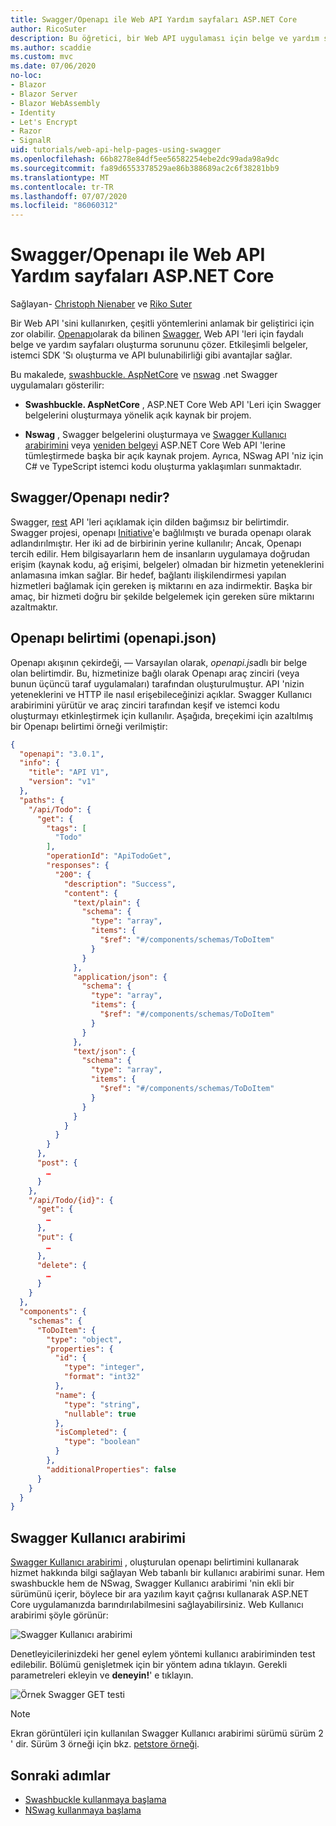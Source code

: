 ```yaml
---
title: Swagger/Openapı ile Web API Yardım sayfaları ASP.NET Core
author: RicoSuter
description: Bu öğretici, bir Web API uygulaması için belge ve yardım sayfaları oluşturmak üzere Swagger ekleme hakkında bir yol sağlar.
ms.author: scaddie
ms.custom: mvc
ms.date: 07/06/2020
no-loc:
- Blazor
- Blazor Server
- Blazor WebAssembly
- Identity
- Let's Encrypt
- Razor
- SignalR
uid: tutorials/web-api-help-pages-using-swagger
ms.openlocfilehash: 66b8278e84df5ee56582254ebe2dc99ada98a9dc
ms.sourcegitcommit: fa89d6553378529ae86b388689ac2c6f38281bb9
ms.translationtype: MT
ms.contentlocale: tr-TR
ms.lasthandoff: 07/07/2020
ms.locfileid: "86060312"
---
```

# <a name="aspnet-core-web-api-help-pages-with-swagger--openapi"></a>Swagger/Openapı ile Web API Yardım sayfaları ASP.NET Core

Sağlayan- [Christoph Nienaber](https://twitter.com/zuckerthoben) ve [Riko Suter](https://blog.rsuter.com/)

Bir Web API 'sini kullanırken, çeşitli yöntemlerini anlamak bir geliştirici için zor olabilir. [Openapı](https://www.openapis.org/)olarak da bilinen [Swagger](https://swagger.io/), Web API 'leri için faydalı belge ve yardım sayfaları oluşturma sorununu çözer. Etkileşimli belgeler, istemci SDK 'Sı oluşturma ve API bulunabilirliği gibi avantajlar sağlar.

Bu makalede, [swashbuckle. AspNetCore](https://github.com/domaindrivendev/Swashbuckle.AspNetCore) ve [nswag](https://github.com/RicoSuter/NSwag) .net Swagger uygulamaları gösterilir:

* **Swashbuckle. AspNetCore** , ASP.NET Core Web API 'Leri için Swagger belgelerini oluşturmaya yönelik açık kaynak bir projem.

* **Nswag** , Swagger belgelerini oluşturmaya ve [Swagger Kullanıcı arabirimini](https://swagger.io/swagger-ui/) veya [yeniden belgeyi](https://github.com/Rebilly/ReDoc) ASP.NET Core Web API 'lerine tümleştirmede başka bir açık kaynak projem. Ayrıca, NSwag API 'niz için C# ve TypeScript istemci kodu oluşturma yaklaşımları sunmaktadır.

## <a name="what-is-swagger--openapi"></a>Swagger/Openapı nedir?

Swagger, [rest](https://en.wikipedia.org/wiki/Representational_state_transfer) API 'leri açıklamak için dilden bağımsız bir belirtimdir. Swagger projesi, openapı [Initiative](https://www.openapis.org/)'e bağlılmıştı ve burada openapı olarak adlandırılmıştır. Her iki ad de birbirinin yerine kullanılır; Ancak, Openapı tercih edilir. Hem bilgisayarların hem de insanların uygulamaya doğrudan erişim (kaynak kodu, ağ erişimi, belgeler) olmadan bir hizmetin yeteneklerini anlamasına imkan sağlar. Bir hedef, bağlantı ilişkilendirmesi yapılan hizmetleri bağlamak için gereken iş miktarını en aza indirmektir. Başka bir amaç, bir hizmeti doğru bir şekilde belgelemek için gereken süre miktarını azaltmaktır.

## <a name="openapi-specification-openapijson"></a>Openapı belirtimi (openapi.json)

Openapı akışının çekirdeği, &mdash; Varsayılan olarak, *openapi.js*adlı bir belge olan belirtimdir. Bu, hizmetinize bağlı olarak Openapı araç zinciri (veya bunun üçüncü taraf uygulamaları) tarafından oluşturulmuştur. API 'nizin yeteneklerini ve HTTP ile nasıl erişebileceğinizi açıklar. Swagger Kullanıcı arabirimini yürütür ve araç zinciri tarafından keşif ve istemci kodu oluşturmayı etkinleştirmek için kullanılır. Aşağıda, breçekimi için azaltılmış bir Openapı belirtimi örneği verilmiştir:

```json
{
  "openapi": "3.0.1",
  "info": {
    "title": "API V1",
    "version": "v1"
  },
  "paths": {
    "/api/Todo": {
      "get": {
        "tags": [
          "Todo"
        ],
        "operationId": "ApiTodoGet",
        "responses": {
          "200": {
            "description": "Success",
            "content": {
              "text/plain": {
                "schema": {
                  "type": "array",
                  "items": {
                    "$ref": "#/components/schemas/ToDoItem"
                  }
                }
              },
              "application/json": {
                "schema": {
                  "type": "array",
                  "items": {
                    "$ref": "#/components/schemas/ToDoItem"
                  }
                }
              },
              "text/json": {
                "schema": {
                  "type": "array",
                  "items": {
                    "$ref": "#/components/schemas/ToDoItem"
                  }
                }
              }
            }
          }
        }
      },
      "post": {
        …
      }
    },
    "/api/Todo/{id}": {
      "get": {
        …
      },
      "put": {
        …
      },
      "delete": {
        …
      }
    }
  },
  "components": {
    "schemas": {
      "ToDoItem": {
        "type": "object",
        "properties": {
          "id": {
            "type": "integer",
            "format": "int32"
          },
          "name": {
            "type": "string",
            "nullable": true
          },
          "isCompleted": {
            "type": "boolean"
          }
        },
        "additionalProperties": false
      }
    }
  }
}
```

## <a name="swagger-ui"></a>Swagger Kullanıcı arabirimi

[Swagger Kullanıcı arabirimi](https://swagger.io/swagger-ui/) , oluşturulan openapı belirtimini kullanarak hizmet hakkında bilgi sağlayan Web tabanlı bir kullanıcı arabirimi sunar. Hem swashbuckle hem de NSwag, Swagger Kullanıcı arabirimi 'nin ekli bir sürümünü içerir, böylece bir ara yazılım kayıt çağrısı kullanarak ASP.NET Core uygulamanızda barındırılabilmesini sağlayabilirsiniz. Web Kullanıcı arabirimi şöyle görünür:

![Swagger Kullanıcı arabirimi](web-api-help-pages-using-swagger/_static/swagger-ui.png)

Denetleyicilerinizdeki her genel eylem yöntemi kullanıcı arabiriminden test edilebilir. Bölümü genişletmek için bir yöntem adına tıklayın. Gerekli parametreleri ekleyin ve **deneyin!**' e tıklayın.

![Örnek Swagger GET testi](web-api-help-pages-using-swagger/_static/get-try-it-out.png)

> [!NOTE]
> Ekran görüntüleri için kullanılan Swagger Kullanıcı arabirimi sürümü sürüm 2 ' dir. Sürüm 3 örneği için bkz. [petstore örneği](https://petstore.swagger.io/).

## <a name="next-steps"></a>Sonraki adımlar

* [Swashbuckle kullanmaya başlama](xref:tutorials/get-started-with-swashbuckle)
* [NSwag kullanmaya başlama](xref:tutorials/get-started-with-nswag)
